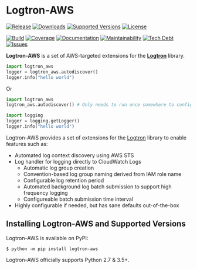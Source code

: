 # Logtron-AWS

[![Release](https://img.shields.io/pypi/v/logtron-aws?logo=python&style=flat)](https://pypi.org/project/logtron-aws)
[![Downloads](https://img.shields.io/pypi/dm/logtron-aws?logo=python&style=flat)](https://pypi.org/project/logtron-aws)
[![Supported Versions](https://img.shields.io/pypi/pyversions/logtron-aws.svg?logo=python&style=flat)](https://pypi.org/project/logtron-aws)
[![License](https://img.shields.io/github/license/ilija1/logtron-aws?logo=apache&style=flat)](LICENSE)

[![Build](https://img.shields.io/travis/ilija1/logtron-aws?logo=travis&style=flat)](https://travis-ci.org/ilija1/logtron-aws)
[![Coverage](https://img.shields.io/codecov/c/gh/ilija1/logtron-aws?logo=codecov&style=flat)](https://codecov.io/gh/ilija1/logtron-aws)
[![Documentation](https://img.shields.io/readthedocs/logtron-aws?logo=read-the-docs&style=flat)](https://logtron-aws.readthedocs.io/en/latest)
[![Maintainability](https://img.shields.io/codeclimate/maintainability/ilija1/logtron-aws?logo=code-climate&style=flat)](https://codeclimate.com/github/ilija1/logtron-aws/maintainability)
[![Tech Debt](https://img.shields.io/codeclimate/tech-debt/ilija1/logtron-aws?logo=code-climate&style=flat)](https://codeclimate.com/github/ilija1/logtron-aws/issues)
[![Issues](https://img.shields.io/codeclimate/issues/ilija1/logtron-aws?logo=code-climate&style=flat)](https://codeclimate.com/github/ilija1/logtron-aws/issues)

**Logtron-AWS** is a set of AWS-targeted extensions for the [**Logtron**](https://github.com/ilija1/logtron) library.

```python
import logtron_aws
logger = logtron_aws.autodiscover()
logger.info("hello world")
```

Or

```python
import logtron_aws
logtron_aws.autodiscover() # Only needs to run once somewhere to configure the root logger

import logging
logger = logging.getLogger()
logger.info("hello world")
```

Logtron-AWS provides a set of extensions for the [Logtron](https://github.com/ilija1/logtron) library to enable features such as:

- Automated log context discovery using AWS STS
- Log handler for logging directly to CloudWatch Logs
  - Automatic log group creation
  - Convention-based log group naming derived from IAM role name
  - Configurable log retention period
  - Automated background log batch submission to support high frequency logging
  - Configureable batch submission time interval
- Highly configurable if needed, but has sane defaults out-of-the-box

## Installing Logtron-AWS and Supported Versions

Logtron-AWS is available on PyPI:

```shell
$ python -m pip install logtron-aws
```

Logtron-AWS officially supports Python 2.7 & 3.5+.
